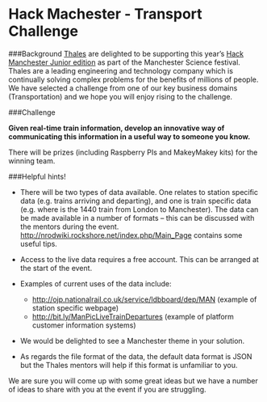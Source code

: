 # Hack Machester - Transport Challenge

###Background
[Thales](http://ukearlycareers.thalesgroup.com/)  are delighted to be supporting this year’s [Hack Manchester Junior edition](http://www.hackmanchester.com/junior) as part of the Manchester Science festival. Thales are a leading engineering and technology company which is continually solving complex problems for the benefits of millions of people. We have selected a challenge from one of our key business domains (Transportation) and we hope you will enjoy rising to the challenge.

###Challenge

**Given real-time train information, develop an innovative way of communicating this information in a useful way to someone you know.**

There will be prizes (including Raspberry PIs and MakeyMakey kits) for the winning team.

###Helpful hints!

* There will be two types of data available. One relates to station specific data (e.g. trains arriving and departing), and one is train specific data (e.g. where is the 1440 train from London to Manchester). The data can be made available in a number of formats – this can be discussed with the mentors during the event. http://nrodwiki.rockshore.net/index.php/Main_Page contains some useful tips.

* Access to the live data requires a free account. This can be arranged at the start of the event.

* Examples of current uses of the data include:
  * http://ojp.nationalrail.co.uk/service/ldbboard/dep/MAN  (example of station specific webpage)
  * http://bit.ly/ManPicLiveTrainDepartures (example of platform customer information systems)

* We would be delighted to see a Manchester theme in your solution.

* As regards the file format of the data, the default data format is JSON but the Thales mentors will help if this format is unfamiliar to you.

We are sure you will come up with some great ideas but we have a number of ideas to share with you at the event if you are struggling.
